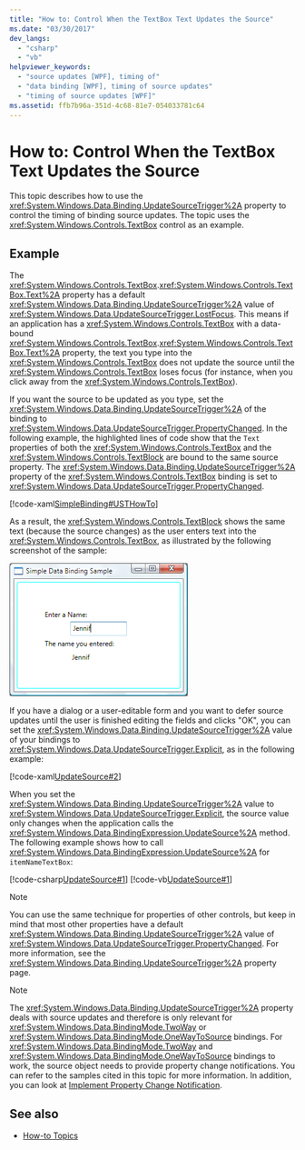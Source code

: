 ```yaml
---
title: "How to: Control When the TextBox Text Updates the Source"
ms.date: "03/30/2017"
dev_langs: 
  - "csharp"
  - "vb"
helpviewer_keywords: 
  - "source updates [WPF], timing of"
  - "data binding [WPF], timing of source updates"
  - "timing of source updates [WPF]"
ms.assetid: ffb7b96a-351d-4c68-81e7-054033781c64
---
```

# How to: Control When the TextBox Text Updates the Source
This topic describes how to use the <xref:System.Windows.Data.Binding.UpdateSourceTrigger%2A> property to control the timing of binding source updates. The topic uses the <xref:System.Windows.Controls.TextBox> control as an example.  
  
## Example  
 The <xref:System.Windows.Controls.TextBox>.<xref:System.Windows.Controls.TextBox.Text%2A> property has a default <xref:System.Windows.Data.Binding.UpdateSourceTrigger%2A> value of <xref:System.Windows.Data.UpdateSourceTrigger.LostFocus>. This means if an application has a <xref:System.Windows.Controls.TextBox> with a data-bound <xref:System.Windows.Controls.TextBox>.<xref:System.Windows.Controls.TextBox.Text%2A> property, the text you type into the <xref:System.Windows.Controls.TextBox> does not update the source until the <xref:System.Windows.Controls.TextBox> loses focus (for instance, when you click away from the <xref:System.Windows.Controls.TextBox>).  
  
 If you want the source to be updated as you type, set the <xref:System.Windows.Data.Binding.UpdateSourceTrigger%2A> of the binding to <xref:System.Windows.Data.UpdateSourceTrigger.PropertyChanged>. In the following example, the highlighted lines of code show that the `Text` properties of both the <xref:System.Windows.Controls.TextBox> and the <xref:System.Windows.Controls.TextBlock> are bound to the same source property. The <xref:System.Windows.Data.Binding.UpdateSourceTrigger%2A> property of the <xref:System.Windows.Controls.TextBox> binding is set to <xref:System.Windows.Data.UpdateSourceTrigger.PropertyChanged>.  
  
 [!code-xaml[SimpleBinding#USTHowTo](~/samples/snippets/visualbasic/VS_Snippets_Wpf/SimpleBinding/VisualBasic/Page1.xaml?highlight=33-39,41-42)]  
  
 As a result, the <xref:System.Windows.Controls.TextBlock> shows the same text (because the source changes) as the user enters text into the <xref:System.Windows.Controls.TextBox>, as illustrated by the following screenshot of the sample:  
  
 ![Screenshot that shows simple data binding.](./media/how-to-control-when-the-textbox-text-updates-the-source/data-binding-simple-binding-sample.png)  
  
 If you have a dialog or a user-editable form and you want to defer source updates until the user is finished editing the fields and clicks "OK", you can set the <xref:System.Windows.Data.Binding.UpdateSourceTrigger%2A> value of your bindings to <xref:System.Windows.Data.UpdateSourceTrigger.Explicit>, as in the following example:  
  
 [!code-xaml[UpdateSource#2](~/samples/snippets/csharp/VS_Snippets_Wpf/UpdateSource/CSharp/Window1.xaml#2)]  
  
 When you set the <xref:System.Windows.Data.Binding.UpdateSourceTrigger%2A> value to <xref:System.Windows.Data.UpdateSourceTrigger.Explicit>, the source value only changes when the application calls the <xref:System.Windows.Data.BindingExpression.UpdateSource%2A> method. The following example shows how to call <xref:System.Windows.Data.BindingExpression.UpdateSource%2A> for `itemNameTextBox`:  
  
 [!code-csharp[UpdateSource#1](~/samples/snippets/csharp/VS_Snippets_Wpf/UpdateSource/CSharp/Window1.xaml.cs#1)]
 [!code-vb[UpdateSource#1](~/samples/snippets/visualbasic/VS_Snippets_Wpf/UpdateSource/VisualBasic/Window1.xaml.vb#1)]  
  
> [!NOTE]
>  You can use the same technique for properties of other controls, but keep in mind that most other properties have a default <xref:System.Windows.Data.Binding.UpdateSourceTrigger%2A> value of <xref:System.Windows.Data.UpdateSourceTrigger.PropertyChanged>. For more information, see the <xref:System.Windows.Data.Binding.UpdateSourceTrigger%2A> property page.  
  
> [!NOTE]
>  The <xref:System.Windows.Data.Binding.UpdateSourceTrigger%2A> property deals with source updates and therefore is only relevant for <xref:System.Windows.Data.BindingMode.TwoWay> or <xref:System.Windows.Data.BindingMode.OneWayToSource> bindings. For <xref:System.Windows.Data.BindingMode.TwoWay> and <xref:System.Windows.Data.BindingMode.OneWayToSource> bindings to work, the source object needs to provide property change notifications. You can refer to the samples cited in this topic for more information. In addition, you can look at [Implement Property Change Notification](how-to-implement-property-change-notification.md).  
  
## See also
- [How-to Topics](data-binding-how-to-topics.md)
